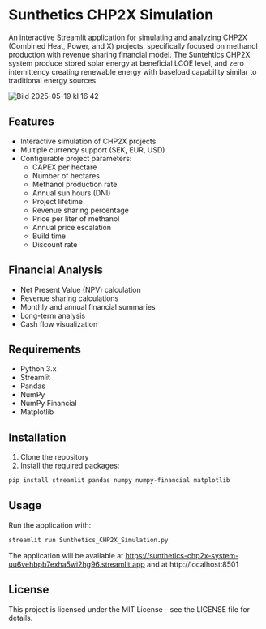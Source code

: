 # Sunthetics CHP2X Simulation

An interactive Streamlit application for simulating and analyzing CHP2X (Combined Heat, Power, and X) projects, specifically focused on methanol production with revenue sharing financial model. The Suntehtics CHP2X system produce stored solar energy at beneficial LCOE level, and zero intemittency creating renewable energy with baseload capability similar to traditional energy sources. 

![Bild 2025-05-19 kl  16 42](https://github.com/user-attachments/assets/1576ced8-16df-441e-9ca6-7b1002fdac26)

## Features

- Interactive simulation of CHP2X projects
- Multiple currency support (SEK, EUR, USD)
- Configurable project parameters:
  - CAPEX per hectare
  - Number of hectares
  - Methanol production rate
  - Annual sun hours (DNI)
  - Project lifetime
  - Revenue sharing percentage
  - Price per liter of methanol
  - Annual price escalation
  - Build time
  - Discount rate

## Financial Analysis

- Net Present Value (NPV) calculation
- Revenue sharing calculations
- Monthly and annual financial summaries
- Long-term analysis
- Cash flow visualization

## Requirements

- Python 3.x
- Streamlit
- Pandas
- NumPy
- NumPy Financial
- Matplotlib

## Installation

1. Clone the repository
2. Install the required packages:
```bash
pip install streamlit pandas numpy numpy-financial matplotlib
```

## Usage

Run the application with:
```bash
streamlit run Sunthetics_CHP2X_Simulation.py
```

The application will be available at https://sunthetics-chp2x-system-uu6vehbpb7exha5wi2hg96.streamlit.app and at http://localhost:8501

## License

This project is licensed under the MIT License - see the LICENSE file for details. 
